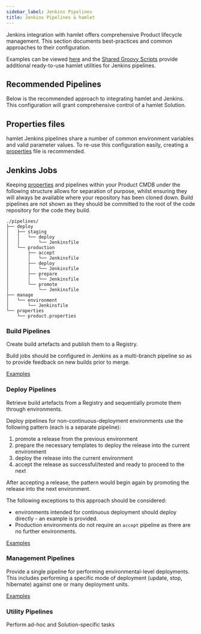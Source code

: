```yaml
---
sidebar_label: Jenkins Pipelines
title: Jenkins Pipelines & hamlet
---
```

Jenkins integration with hamlet offers comprehensive Product lifecycle management. This section documents best-practices and common approaches to their configuration.

Examples can be viewed [here](examplelibrary/index) and the [Shared Groovy Scripts](https://github.com/hamlet-io/jenkins-streams-shared-library) provide additional ready-to-use hamlet utilities for Jenkins pipelines.

## Recommended Pipelines

Below is the recommended approach to integrating hamlet and Jenkins. This configuration will grant comprehensive control of a hamlet Solution.

## Properties files

hamlet Jenkins pipelines share a number of common environment variables and valid parameter values. To re-use this configuration easily, creating a [properties](examplelibrary/examples/properties/properties) file is recommended.

## Jenkins Jobs

Keeping [properties](examplelibrary/examples/properties/properties) and pipelines within your Product CMDB under the following structure allows for separation of purpose, whilst ensuring they will always be available where your repository has been cloned down. Build pipelines are not shown as they should be committed to the root of the code repository for the code they build.

```terminal
./pipelines/
├── deploy
│   ├── staging
│   │   └── deploy
│   │       └── Jenkinsfile
│   └── production
│       ├── accept
│       │   └── Jenkinsfile
│       ├── deploy
│       │   └── Jenkinsfile
│       ├── prepare
│       │   └── Jenkinsfile
│       └── promote
│           └── Jenkinsfile
├── manage
│   └── environment
│       └── Jenkinsfile
└── properties
    └── product.properties
```

### Build Pipelines

Create build artefacts and publish them to a Registry.

Build jobs should be configured in Jenkins as a multi-branch pipeline so as to provide feedback on new builds prior to merge.

[Examples](examplelibrary/index#Build)

### Deploy Pipelines

Retrieve build artefacts from a Registry and sequentially promote them through environments.

Deploy pipelines for non-continuous-deployment environments use the following pattern (each is a separate pipeline):

1. promote a release from the previous environment
2. prepare the necessary templates to deploy the release into the current environment
3. deploy the release into the current environment
4. accept the release as successful/tested and ready to proceed to the next

After accepting a release, the pattern would begin again by promoting the release into the next environment.

The following exceptions to this approach should be considered:

* environments intended for continuous deployment should deploy directly - an example is provided.
* Production environments do not require an `accept` pipeline as there are no further environments.

[Examples](examplelibrary/index#Deploy)

### Management Pipelines

Provide a single pipeline for performing environmental-level deployments. This includes performing a specific mode of deployment (update, stop, hibernate) against one or many deployment units.

[Examples](examplelibrary/index#Manage)

### Utility Pipelines

Perform ad-hoc and Solution-specific tasks
